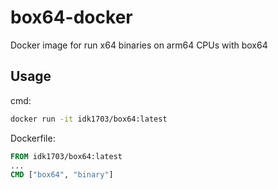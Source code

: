 # box64-docker
Docker image for run x64 binaries on arm64 CPUs with box64

## Usage
cmd:
```bash
docker run -it idk1703/box64:latest
```

Dockerfile:
```dockerfile
FROM idk1703/box64:latest
...
CMD ["box64", "binary"]
```